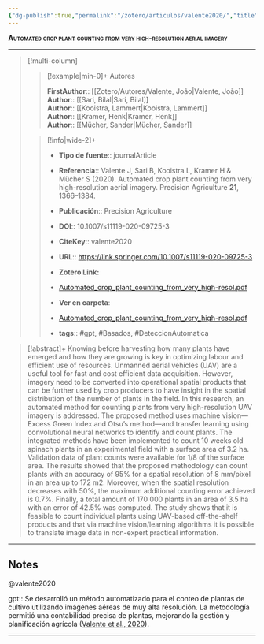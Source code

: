 ```yaml
---
{"dg-publish":true,"permalink":"/zotero/articulos/valente2020/","title":"Automated crop plant counting from very high-resolution aerial imagery","tags":["#zotero"]}
---
```



<span style="font-variant:small-caps; font-weight: bold;">Automated crop plant counting from very high-resolution aerial imagery</span>

---


> [!multi-column]
>
>> [!example|min-0]+ Autores
>> 
>> **FirstAuthor**:: [[Zotero/Autores/Valente, João\|Valente, João]]  
>> **Author**:: [[Sari, Bilal\|Sari, Bilal]]  
>> **Author**:: [[Kooistra, Lammert\|Kooistra, Lammert]]  
>> **Author**:: [[Kramer, Henk\|Kramer, Henk]]  
>> **Author**:: [[Mücher, Sander\|Mücher, Sander]]  
 >
>
>> [!info|wide-2]+
>>
>> - **Tipo de fuente**:: journalArticle
>> - **Referencia**:: Valente J, Sari B, Kooistra L, Kramer H & Mücher S (2020). Automated crop plant counting from very high-resolution aerial imagery. Precision Agriculture **21**, 1366–1384.
>> - **Publicación**:: Precision Agriculture
>> - **DOI**:: 10.1007/s11119-020-09725-3
>> - **CiteKey**:: valente2020
>> - **URL**:: https://link.springer.com/10.1007/s11119-020-09725-3
>> - **Zotero Link:** 
>> - [Automated_crop_plant_counting_from_very_high-resol.pdf](zotero://select/library/items/IZJ7PRK9)
>>
>> - **Ver en carpeta**: 
>> - [Automated_crop_plant_counting_from_very_high-resol.pdf](file://J:\OneDrive\Articulos\Automated_crop_plant_counting_from_very_high-resol.pdf)
>> - **tags**:: #gpt, #Basados, #DeteccionAutomatica



> [!abstract]+ 
>Knowing before harvesting how many plants have emerged and how they are growing is key in optimizing labour and efficient use of resources. Unmanned aerial vehicles (UAV) are a useful tool for fast and cost efficient data acquisition. However, imagery need to be converted into operational spatial products that can be further used by crop producers to have insight in the spatial distribution of the number of plants in the field. In this research, an automated method for counting plants from very high-resolution UAV imagery is addressed. The proposed method uses machine vision—Excess Green Index and Otsu’s method—and transfer learning using convolutional neural networks to identify and count plants. The integrated methods have been implemented to count 10 weeks old spinach plants in an experimental field with a surface area of 3.2 ha. Validation data of plant counts were available for 1/8 of the surface area. The results showed that the proposed methodology can count plants with an accuracy of 95% for a spatial resolution of 8 mm/pixel in an area up to 172 m2. Moreover, when the spatial resolution decreases with 50%, the maximum additional counting error achieved is 0.7%. Finally, a total amount of 170 000 plants in an area of 3.5 ha with an error of 42.5% was computed. The study shows that it is feasible to count individual plants using UAV-based off-the-shelf products and that via machine vision/learning algorithms it is possible to translate image data in non-expert practical information.


--- 

## Notes

@valente2020

gpt:: Se desarrolló un método automatizado para el conteo de plantas de cultivo utilizando imágenes aéreas de muy alta resolución. La metodología permitió una contabilidad precisa de plantas, mejorando la gestión y planificación agrícola ([Valente et al., 2020](zotero://select/library/items/YEW8S5XY)).






---







